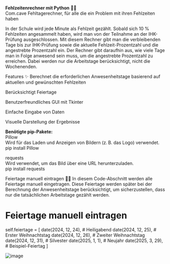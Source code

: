 **Fehlzeitenrechner mit Python** 🧮📅<br>
Com.cave Fehltagerechner, für alle die ein Problem mit ihren Fehlzeiten haben

In der Schule wird jede Minute als Fehlzeit gezählt. Sobald sich 10 % Fehlzeiten angesammelt haben, wird man von der Teilnahme an der IHK-Prüfung ausgeschlossen. Mit diesem Rechner gibt man die verbleibenden Tage bis zur IHK-Prüfung sowie die aktuelle Fehlzeit-Prozentzahl und die angestrebte Prozentzahl ein. Der Rechner gibt daraufhin aus, wie viele Tage man in Folge anwesend sein muss, um die angestrebte Prozentzahl zu erreichen. Dabei werden nur die Arbeitstage berücksichtigt, nicht die Wochenenden.

Features ✨
Berechnet die erforderlichen Anwesenheitstage basierend auf aktuellen und gewünschten Fehlzeiten

Berücksichtigt Feiertage

Benutzerfreundliches GUI mit Tkinter

Einfache Eingabe von Daten

Visuelle Darstellung der Ergebnisse

**Benötigte pip-Pakete:**<br>
Pillow<br>
Wird für das Laden und Anzeigen von Bildern (z. B. das Logo) verwendet.<br>
pip install Pillow

requests<br>
Wird verwendet, um das Bild über eine URL herunterzuladen.<br>
pip install requests<br>


Feiertage manuell eintragen 🎉📆
In diesem Code-Abschnitt werden alle Feiertage manuell eingetragen. Diese Feiertage werden später bei der Berechnung der Anwesenheitstage berücksichtigt, um sicherzustellen, dass nur die tatsächlichen Arbeitstage gezählt werden.
# Feiertage manuell eintragen
self.feiertage = [
    date(2024, 12, 24),  # Heiligabend
    date(2024, 12, 25),  # Erster Weihnachtstag
    date(2024, 12, 26),  # Zweiter Weihnachtstag
    date(2024, 12, 31),  # Silvester
    date(2025, 1, 1),    # Neujahr
    date(2025, 3, 29),   # Beispiel-Feiertag
]

![image](https://github.com/user-attachments/assets/27e36b2c-6b6b-410b-8266-c661a98ee109)

